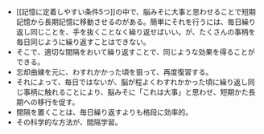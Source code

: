- [[記憶に定着しやすい条件5つ]]の中で、脳みそに大事と思わせることで短期記憶から長期記憶に移動させるのがある。簡単にそれを行うには、毎日繰り返し同じことを、手を抜くことなく繰り返せばいい。が、たくさんの事柄を毎日同じように繰り返すことはできない。
- そこで、適切な間隔をおいて繰り返すことで、同じような効果を得ることができる。
- 忘却曲線を元に、わすれかかった頃を狙って、再度復習する。
- それによって、毎日ではないが、脳が程よくわすれかかった頃に繰り返し同じ事柄に触れることにより、脳みそに「これは大事」と思わせ、短期かた長期への移行を促す。
- 間隔を置くことは、毎日繰り返すよりも格段に効率的。
- その科学的な方法が、間隔学習。